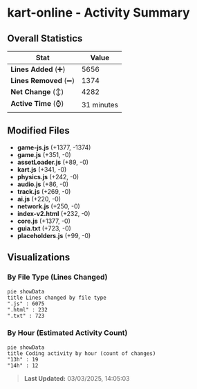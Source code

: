 # kart-online - Activity Summary 

## Overall Statistics

| Stat                   | Value                                                             |
| ---------------------- | ----------------------------------------------------------------- |
| **Lines Added** (➕)   | 5656                                          |
| **Lines Removed** (➖) | 1374                                        |
| **Net Change** (↕)    | 4282                |
| **Active Time** (⌚)   | 31 minutes |


## Modified Files
- **game-js.js** (+1377, -1374)
- **game.js** (+351, -0)
- **assetLoader.js** (+89, -0)
- **kart.js** (+341, -0)
- **physics.js** (+242, -0)
- **audio.js** (+86, -0)
- **track.js** (+269, -0)
- **ai.js** (+220, -0)
- **network.js** (+250, -0)
- **index-v2.html** (+232, -0)
- **core.js** (+1377, -0)
- **guia.txt** (+723, -0)
- **placeholders.js** (+99, -0)

## Visualizations

### By File Type (Lines Changed)

```mermaid
pie showData
title Lines changed by file type
".js" : 6075
".html" : 232
".txt" : 723
```

### By Hour (Estimated Activity Count)

```mermaid
pie showData
title Coding activity by hour (count of changes)
"13h" : 19
"14h" : 12
```


> **Last Updated:** 03/03/2025, 14:05:03